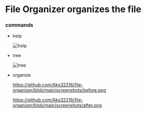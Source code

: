 # File Organizer organizes the file

### commands

- help

    ![help](https://user-images.githubusercontent.com/56152715/168694969-9091b682-e774-483e-b405-e9674002f07a.png)

- tree

    ![tree](https://user-images.githubusercontent.com/56152715/168696052-876ffbe1-52e8-480f-8699-d360fdace7fc.png)

- organize

    https://github.com/Aks32216/file-organizer/blob/main/screenshots/before.png

    https://github.com/Aks32216/file-organizer/blob/main/screenshots/after.png
